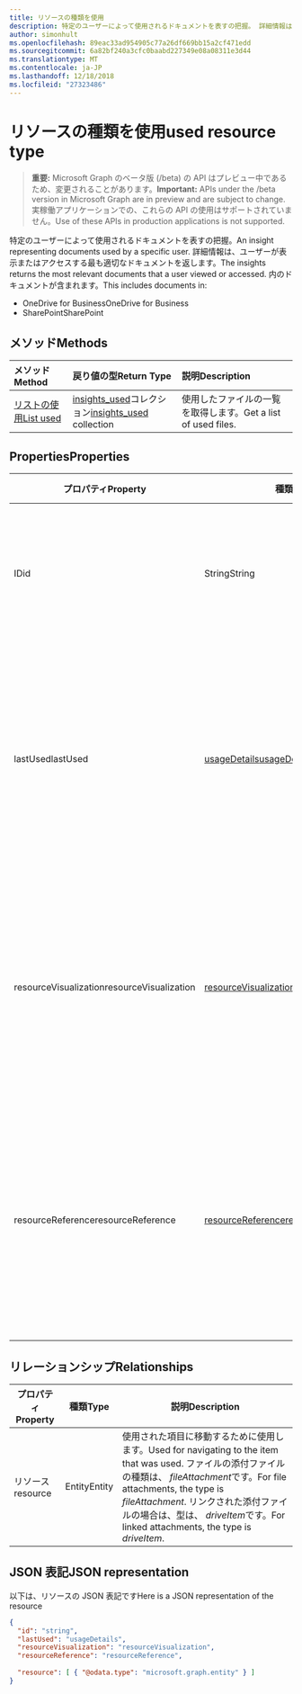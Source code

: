 ```yaml
---
title: リソースの種類を使用
description: 特定のユーザーによって使用されるドキュメントを表すの把握。 詳細情報は、ユーザーが表示またはアクセスする最も適切なドキュメントを返します。
author: simonhult
ms.openlocfilehash: 89eac33ad954905c77a26df669bb15a2cf471edd
ms.sourcegitcommit: 6a82bf240a3cfc0baabd227349e08a08311e3d44
ms.translationtype: MT
ms.contentlocale: ja-JP
ms.lasthandoff: 12/18/2018
ms.locfileid: "27323486"
---
```

# <a name="used-resource-type"></a><span data-ttu-id="10cb3-104">リソースの種類を使用</span><span class="sxs-lookup"><span data-stu-id="10cb3-104">used resource type</span></span>

> <span data-ttu-id="10cb3-105">**重要:** Microsoft Graph のベータ版 (/beta) の API はプレビュー中であるため、変更されることがあります。</span><span class="sxs-lookup"><span data-stu-id="10cb3-105">**Important:** APIs under the /beta version in Microsoft Graph are in preview and are subject to change.</span></span> <span data-ttu-id="10cb3-106">実稼働アプリケーションでの、これらの API の使用はサポートされていません。</span><span class="sxs-lookup"><span data-stu-id="10cb3-106">Use of these APIs in production applications is not supported.</span></span>

<span data-ttu-id="10cb3-107">特定のユーザーによって使用されるドキュメントを表すの把握。</span><span class="sxs-lookup"><span data-stu-id="10cb3-107">An insight representing documents used by a specific user.</span></span> <span data-ttu-id="10cb3-108">詳細情報は、ユーザーが表示またはアクセスする最も適切なドキュメントを返します。</span><span class="sxs-lookup"><span data-stu-id="10cb3-108">The insights returns the most relevant documents that a user viewed or accessed.</span></span> <span data-ttu-id="10cb3-109">内のドキュメントが含まれます。</span><span class="sxs-lookup"><span data-stu-id="10cb3-109">This includes documents in:</span></span>

- <span data-ttu-id="10cb3-110">OneDrive for Business</span><span class="sxs-lookup"><span data-stu-id="10cb3-110">OneDrive for Business</span></span>
- <span data-ttu-id="10cb3-111">SharePoint</span><span class="sxs-lookup"><span data-stu-id="10cb3-111">SharePoint</span></span>

## <a name="methods"></a><span data-ttu-id="10cb3-112">メソッド</span><span class="sxs-lookup"><span data-stu-id="10cb3-112">Methods</span></span>

| <span data-ttu-id="10cb3-113">メソッド</span><span class="sxs-lookup"><span data-stu-id="10cb3-113">Method</span></span>       | <span data-ttu-id="10cb3-114">戻り値の型</span><span class="sxs-lookup"><span data-stu-id="10cb3-114">Return Type</span></span>  |<span data-ttu-id="10cb3-115">説明</span><span class="sxs-lookup"><span data-stu-id="10cb3-115">Description</span></span>|
|:---------------|:--------|:----------|
|[<span data-ttu-id="10cb3-116">リストの使用</span><span class="sxs-lookup"><span data-stu-id="10cb3-116">List used</span></span>](../api/insights-list-used.md) |<span data-ttu-id="10cb3-117">[insights_used](insights-used.md)コレクション</span><span class="sxs-lookup"><span data-stu-id="10cb3-117">[insights_used](insights-used.md) collection</span></span>| <span data-ttu-id="10cb3-118">使用したファイルの一覧を取得します。</span><span class="sxs-lookup"><span data-stu-id="10cb3-118">Get a list of used files.</span></span>|

## <a name="properties"></a><span data-ttu-id="10cb3-119">Properties</span><span class="sxs-lookup"><span data-stu-id="10cb3-119">Properties</span></span>

| <span data-ttu-id="10cb3-120">プロパティ</span><span class="sxs-lookup"><span data-stu-id="10cb3-120">Property</span></span>              | <span data-ttu-id="10cb3-121">種類</span><span class="sxs-lookup"><span data-stu-id="10cb3-121">Type</span></span>                      | <span data-ttu-id="10cb3-122">説明</span><span class="sxs-lookup"><span data-stu-id="10cb3-122">Description</span></span>  |
| -------------         |---------------            | -------------|
| <span data-ttu-id="10cb3-123">ID</span><span class="sxs-lookup"><span data-stu-id="10cb3-123">id</span></span>                    | <span data-ttu-id="10cb3-124">String</span><span class="sxs-lookup"><span data-stu-id="10cb3-124">String</span></span>                    | <span data-ttu-id="10cb3-125">リレーションシップの一意の識別子です。</span><span class="sxs-lookup"><span data-stu-id="10cb3-125">Unique identifier of the relationship.</span></span> <span data-ttu-id="10cb3-126">読み取り専用です。</span><span class="sxs-lookup"><span data-stu-id="10cb3-126">Read only.</span></span>        |
| <span data-ttu-id="10cb3-127">lastUsed</span><span class="sxs-lookup"><span data-stu-id="10cb3-127">lastUsed</span></span>              | [<span data-ttu-id="10cb3-128">usageDetails</span><span class="sxs-lookup"><span data-stu-id="10cb3-128">usageDetails</span></span>](insights-usagedetails.md)              | <span data-ttu-id="10cb3-129">アイテムが最後表示し、ユーザーによって変更された場合について説明します。</span><span class="sxs-lookup"><span data-stu-id="10cb3-129">Information about when the item was last viewed and modified by the user.</span></span> <span data-ttu-id="10cb3-130">読み取り専用です。</span><span class="sxs-lookup"><span data-stu-id="10cb3-130">Read only.</span></span>     |
| <span data-ttu-id="10cb3-131">resourceVisualization</span><span class="sxs-lookup"><span data-stu-id="10cb3-131">resourceVisualization</span></span> | [<span data-ttu-id="10cb3-132">resourceVisualization</span><span class="sxs-lookup"><span data-stu-id="10cb3-132">resourceVisualization</span></span>](insights-resourcevisualization.md)                | <span data-ttu-id="10cb3-133">プロパティは、時にドキュメントをビジュアル化を使用することができます。</span><span class="sxs-lookup"><span data-stu-id="10cb3-133">Properties that you can use to visualize the document in your experience.</span></span> <span data-ttu-id="10cb3-134">取得のみ可能な値です</span><span class="sxs-lookup"><span data-stu-id="10cb3-134">Read-only</span></span>      |
| <span data-ttu-id="10cb3-135">resourceReference</span><span class="sxs-lookup"><span data-stu-id="10cb3-135">resourceReference</span></span>     | [<span data-ttu-id="10cb3-136">resourceReference</span><span class="sxs-lookup"><span data-stu-id="10cb3-136">resourceReference</span></span>](insights-resourcereference.md)                      | <span data-ttu-id="10cb3-137">Url およびドキュメントの種類など、使用されているドキュメントのプロパティを参照。</span><span class="sxs-lookup"><span data-stu-id="10cb3-137">Reference properties of the used document, such as the url and type of the document.</span></span> <span data-ttu-id="10cb3-138">取得のみ可能な値です</span><span class="sxs-lookup"><span data-stu-id="10cb3-138">Read-only</span></span>     |

## <a name="relationships"></a><span data-ttu-id="10cb3-139">リレーションシップ</span><span class="sxs-lookup"><span data-stu-id="10cb3-139">Relationships</span></span>

| <span data-ttu-id="10cb3-140">プロパティ</span><span class="sxs-lookup"><span data-stu-id="10cb3-140">Property</span></span>      | <span data-ttu-id="10cb3-141">種類</span><span class="sxs-lookup"><span data-stu-id="10cb3-141">Type</span></span>          | <span data-ttu-id="10cb3-142">説明</span><span class="sxs-lookup"><span data-stu-id="10cb3-142">Description</span></span>  |
| ------------- |---------------| -------------|
| <span data-ttu-id="10cb3-143">リソース</span><span class="sxs-lookup"><span data-stu-id="10cb3-143">resource</span></span>      | <span data-ttu-id="10cb3-144">Entity</span><span class="sxs-lookup"><span data-stu-id="10cb3-144">Entity</span></span>        | <span data-ttu-id="10cb3-145">使用された項目に移動するために使用します。</span><span class="sxs-lookup"><span data-stu-id="10cb3-145">Used for navigating to the item that was used.</span></span> <span data-ttu-id="10cb3-146">ファイルの添付ファイルの種類は、 *fileAttachment*です。</span><span class="sxs-lookup"><span data-stu-id="10cb3-146">For file attachments, the type is *fileAttachment*.</span></span> <span data-ttu-id="10cb3-147">リンクされた添付ファイルの場合は、型は、 *driveItem*です。</span><span class="sxs-lookup"><span data-stu-id="10cb3-147">For linked attachments, the type is *driveItem*.</span></span> |

## <a name="json-representation"></a><span data-ttu-id="10cb3-148">JSON 表記</span><span class="sxs-lookup"><span data-stu-id="10cb3-148">JSON representation</span></span>
<span data-ttu-id="10cb3-149">以下は、リソースの JSON 表記です</span><span class="sxs-lookup"><span data-stu-id="10cb3-149">Here is a JSON representation of the resource</span></span>

```json
{
  "id": "string",
  "lastUsed": "usageDetails",
  "resourceVisualization": "resourceVisualization",
  "resourceReference": "resourceReference",
  
  "resource": [ { "@odata.type": "microsoft.graph.entity" } ]
}
```